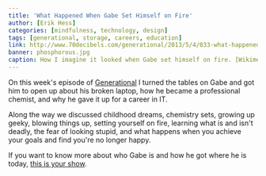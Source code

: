 ```yaml
---
title: 'What Happened When Gabe Set Himself on Fire'
author: [Erik Hess]
categories: [mindfulness, technology, design]
tags: [generational, storage, careers, education]
link: http://www.70decibels.com/generational/2013/5/4/033-what-happened-when-gabe-set-himself-on-fire.html
banner: phosphorous.jpg
caption: How I imagine it looked when Gabe set himself on fire. [Wikimedia Commons](http://commons.wikimedia.org/wiki/File:Phosphorus_explosion.gif)
---
```


On this week's episode of [Generational](http://www.70decibels.com/generational/) I turned the tables on Gabe and got him to open up about his broken laptop, how he became a professional chemist, and why he gave it up for a career in IT.

Along the way we discussed childhood dreams, chemistry sets, growing up geeky, blowing things up, setting yourself on fire, learning what is and isn't deadly, the fear of looking stupid, and what happens when you achieve your goals and find you're no longer happy. 

If you want to know more about who Gabe is and how he got where he is today, [this is your show](http://www.70decibels.com/generational/2013/5/4/033-what-happened-when-gabe-set-himself-on-fire.html).